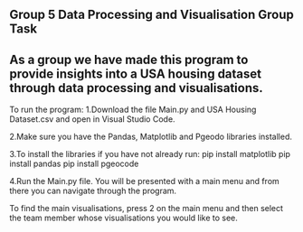 Group 5 Data Processing and Visualisation Group Task
---
As a group we have made this program to provide insights into a USA housing dataset through data processing and visualisations.
---
To run the program:
1.Download the file Main.py and USA Housing Dataset.csv and open in Visual Studio Code.

2.Make sure you have the Pandas, Matplotlib and Pgeodo libraries installed.

3.To install the libraries if you have not already run:
pip install matplotlib 
pip install pandas
pip install pgeocode

4.Run the Main.py file. You will be presented with a main menu and from there you can navigate through the program.

To find the main visualisations, press 2 on the main menu and then select the team member whose visualisations you would like to see.
